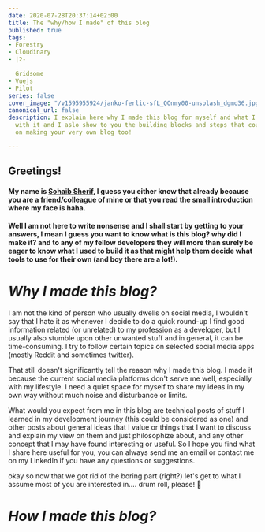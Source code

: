 ```yaml
---
date: 2020-07-28T20:37:14+02:00
title: The "why/how I made" of this blog
published: true
tags:
- Forestry
- Cloudinary
- |2-

  Gridsome
- Vuejs
- Pilot
series: false
cover_image: "/v1595955924/janko-ferlic-sfL_QOnmy00-unsplash_dgmo36.jpg"
canonical_url: false
description: I explain here why I made this blog for myself and what I intend of doing
  with it and I aslo show to you the building blocks and steps that could guide you
  on making your very own blog too!

---
```

## **Greetings!**

#### My name is [**Sohaib Sherif**](https://sohaib-sherif.github.io/resume/), I guess you either know that already because you are a friend/colleague of mine or that you read the small introduction where my face is haha.

#### Well I am not here to write nonsense and I shall start by getting to your answers, I mean I guess you want to know what is this blog? why did I make it? and to any of my fellow developers they will more than surely be eager to know what I used to build it as that might help them decide what tools to use for their own (and boy there are a lot!).

# _Why I made this blog?_


I am not the kind of person who usually dwells on social media, I wouldn't say that I hate it as whenever I decide to do a quick round-up I find good information related (or unrelated) to my profession as a developer, but I usually also stumble upon other unwanted stuff and in general, it can be time-consuming. I try to follow certain topics on selected social media apps (mostly Reddit and sometimes twitter).

That still doesn't significantly tell the reason why I made this blog. I made it because the current social media platforms don't serve me well, especially with my lifestyle. I need a quiet space for myself to share my ideas in my own way without much noise and disturbance or limits.

What would you expect from me in this blog are technical posts of stuff I learned in my development journey (this could be considered as one) and other posts about general ideas that I value or things that I want to discuss and explain my view on them and just philosophize about, and any other concept that I may have found interesting or useful. So I hope you find what I share here useful for you, you can always send me an email or contact me on my LinkedIn if you have any questions or suggestions.

okay so now that we got rid of the boring part (right?) let's get to what I assume most of you are interested in.... drum roll, please! 🥁

# _How I made this blog?_